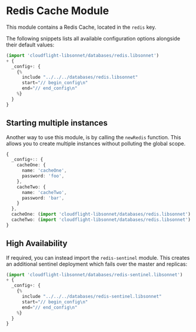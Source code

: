 # Redis Cache Module

This module contains a Redis Cache, located in the `redis` key.

The following snippets lists all available configuration options alongside their default values:

```.ts
(import 'cloudflight-libsonnet/databases/redis.libsonnet')
+ {
  _config+: {
    {%
      include "../../../databases/redis.libsonnet"
      start="// begin_config\n"
      end="// end_config\n"
    %}
  }
}
```

## Starting multiple instances

Another way to use this module, is by calling the `newRedis` function. This
allows you to create multiple instances without polluting the global scope.

```.ts
{
  _config+:: {
    cacheOne: {
      name: 'cacheOne',
      password: 'foo',
    },
    cacheTwo: {
      name: 'cacheTwo',
      password: 'bar',
    }
  },
  cacheOne: (import 'cloudflight-libsonnet/databases/redis.libsonnet').newRedis($._config.cacheOne),
  cacheTwo: (import 'cloudflight-libsonnet/databases/redis.libsonnet').newRedis($._config.cacheTwo),
}
```

## High Availability

If required, you can instead import the `redis-sentinel` module. This creates an
additional sentinel deployment which fails over the master and replicas:

```.ts
(import 'cloudflight-libsonnet/databases/redis-sentinel.libsonnet')
+ {
  _config+: {
    {%
      include "../../../databases/redis-sentinel.libsonnet"
      start="// begin_config\n"
      end="// end_config\n"
    %}
  }
}
